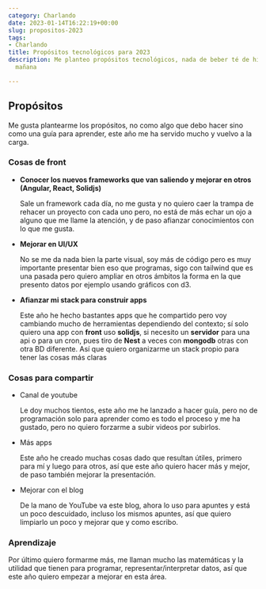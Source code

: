 ```yaml
---
category: Charlando
date: 2023-01-14T16:22:19+00:00
slug: propositos-2023
tags:
- Charlando
title: Propósitos tecnológicos para 2023
description: Me planteo propósitos tecnológicos, nada de beber té de hierbas por la
  mañana

---
```

## Propósitos

Me gusta plantearme los propósitos, no como algo que debo hacer sino como una guía para aprender, este año me ha servido mucho y vuelvo a la carga.

### Cosas de front

* **Conocer los nuevos frameworks que van saliendo y mejorar en otros (Angular, React, Solidjs)**

  Sale un framework cada día, no me gusta y no quiero caer la trampa de rehacer un proyecto con cada uno pero, no está de más echar un ojo a alguno que me llame la atención, y de paso afianzar conocimientos con lo que me gusta.
* **Mejorar en UI/UX**

  No se me da nada bien la parte visual, soy más de código pero es muy importante presentar bien eso que programas, sigo con tailwind que es una pasada pero quiero ampliar en otros ámbitos la forma en la que presento datos por ejemplo usando gráficos con d3.
* **Afianzar mi stack para construir apps**

  Este año he hecho bastantes apps que he compartido pero voy cambiando mucho de herramientas dependiendo del contexto; sí solo quiero una app con **front** uso **solidjs**, si necesito un **servidor** para una api o para un cron, pues tiro de **Nest** a veces con **mongodb** otras con otra BD diferente. Así que quiero organizarme un stack propio para tener las cosas más claras

### Cosas para compartir

* Canal de youtube

  Le doy muchos tientos, este año me he lanzado a hacer guía, pero no de programación solo para aprender como es todo el proceso y me ha gustado, pero no quiero forzarme a subir videos por subirlos.
* Más apps

  Este año he creado muchas cosas dado que resultan útiles, primero para mí y luego para otros, así que este año quiero hacer más y mejor, de paso también mejorar la presentación.
* Mejorar con el blog

  De la mano de YouTube va este blog, ahora lo uso para apuntes y está un poco descuidado, incluso los mismos apuntes, así que quiero limpiarlo un poco y mejorar que y como escribo.

### Aprendizaje

Por último quiero formarme más, me llaman mucho las matemáticas y la utilidad que tienen para programar, representar/interpretar datos, así que este año quiero empezar a mejorar en esta área.